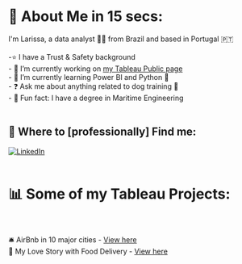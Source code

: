 # 💫 About Me in 15 secs:
I'm Larissa, a data analyst 👩‍💻 from Brazil and based in Portugal 🇵🇹 <br>  <br>-⭐️ I have a Trust & Safety background <br>- 🔭 I’m currently working on [my Tableau Public page](https://public.tableau.com/app/profile/larissa.gomes5648)  <br>- 🌱 I’m currently learning Power BI and Python 🐍  <br>- ❓ Ask me about anything related to dog training 🦮  <br>- 🚢 Fun fact: I have a degree in Maritime Engineering <br><br>


## 💌 Where to [professionally] Find me:
[![LinkedIn](https://img.shields.io/badge/LinkedIn-%230077B5.svg?logo=linkedin&logoColor=white)](https://linkedin.com/in/larigomes) <br><br>
# 📊 Some of my Tableau Projects:<br><br>
🛎 AirBnb in 10 major cities - [View here](https://public.tableau.com/app/profile/larissa.gomes5648/viz/AirBnbListingsMavenAnalytics/Dashboard1) <br>
🍟 My Love Story with Food Delivery - [View here](https://public.tableau.com/app/profile/larissa.gomes5648/viz/MyWoltOrders/Dashboard1)

<!-- Proudly created with GPRM ( https://gprm.itsvg.in ) -->


